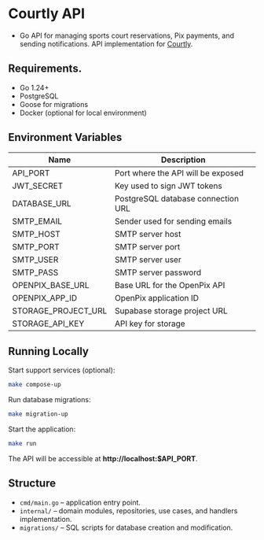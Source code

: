 # Courtly API
- Go API for managing sports court reservations, Pix payments, and sending notifications. API implementation for [Courtly](https://github.com/dinizgab/courtly-web).

## Requirements.
- Go 1.24+
- PostgreSQL
- Goose for migrations
- Docker (optional for local environment)

## Environment Variables

| Name                | Description |
|---------------------|-------------|
| API_PORT            | Port where the API will be exposed |
| JWT_SECRET          | Key used to sign JWT tokens |
| DATABASE_URL        | PostgreSQL database connection URL |
| SMTP_EMAIL          | Sender used for sending emails |
| SMTP_HOST           | SMTP server host |
| SMTP_PORT           | SMTP server port |
| SMTP_USER           | SMTP server user |
| SMTP_PASS           | SMTP server password |
| OPENPIX_BASE_URL    | Base URL for the OpenPix API |
| OPENPIX_APP_ID      | OpenPix application ID |
| STORAGE_PROJECT_URL | Supabase storage project URL |
| STORAGE_API_KEY     | API key for storage |

## Running Locally

Start support services (optional):
```bash
make compose-up
```

Run database migrations:
```bash
make migration-up
```

Start the application:
```bash
make run
```

The API will be accessible at **http://localhost:$API_PORT**.

## Structure
- `cmd/main.go` – application entry point.
- `internal/` – domain modules, repositories, use cases, and handlers implementation.
- `migrations/` – SQL scripts for database creation and modification.
